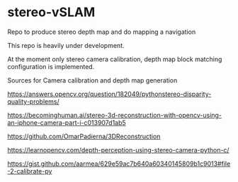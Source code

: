 # stereo-vSLAM
Repo to produce stereo depth map and do mapping a navigation

This repo is heavily under development.

At the moment only stereo camera calibration, depth map block matching configuration is implemented.

Sources for Camera calibration and depth map generation

https://answers.opencv.org/question/182049/pythonstereo-disparity-quality-problems/

https://becominghuman.ai/stereo-3d-reconstruction-with-opencv-using-an-iphone-camera-part-i-c013907d1ab5

https://github.com/OmarPadierna/3DReconstruction

https://learnopencv.com/depth-perception-using-stereo-camera-python-c/

https://gist.github.com/aarmea/629e59ac7b640a60340145809b1c9013#file-2-calibrate-py
